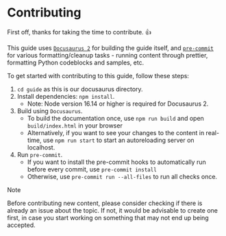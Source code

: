 # Contributing

First off, thanks for taking the time to contribute. :+1:

This guide uses [`Docusaurus 2`](https://docusaurus.io/) for building the guide itself, and [`pre-commit`](https://pre-commit.com/) for various formatting/cleanup tasks - running content through prettier, formatting Python codeblocks and samples, etc.

To get started with contributing to this guide, follow these steps:

1. `cd guide` as this is our docusaurus directory.
2. Install dependencies: `npm install`.
    - Note: Node version 16.14 or higher is required for Docusaurus 2.
3. Build using `Docusaurus`.
    - To build the documentation once, use `npm run build` and open `build/index.html` in your browser
    - Alternatively, if you want to see your changes to the content in real-time, use `npm run start` to start an autoreloading server on localhost.
4. Run `pre-commit`.
    - If you want to install the pre-commit hooks to automatically run before every commit, use `pre-commit install`
    - Otherwise, use `pre-commit run --all-files` to run all checks once.

> [!NOTE]
> Before contributing new content, please consider checking if there is already an issue about the topic. If not, it would be advisable to create one first, in case you start working on something that may not end up being accepted.

